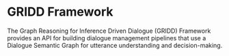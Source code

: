 # GRIDD Framework

The Graph Reasoning for Inference Driven Dialogue (GRIDD) Framework provides an API for building dialogue management pipelines that use a Dialogue Semantic Graph for utterance understanding and decision-making.




